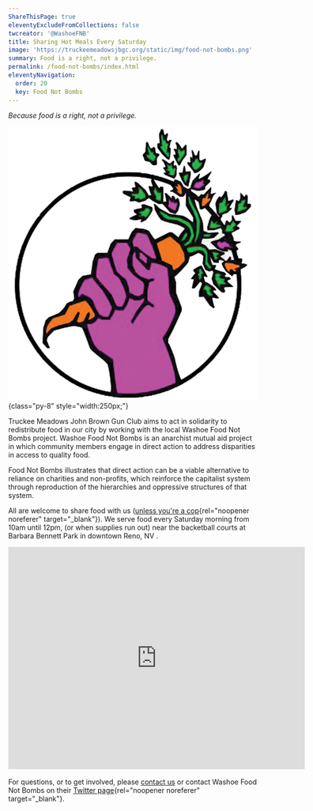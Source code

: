 ```yaml
---
ShareThisPage: true
eleventyExcludeFromCollections: false
twcreator: '@WashoeFNB'
title: Sharing Hot Meals Every Saturday
image: 'https://truckeemeadowsjbgc.org/static/img/food-not-bombs.png'
summary: Food is a right, not a privilege.
permalink: /food-not-bombs/index.html
eleventyNavigation:
  order: 20
  key: Food Not Bombs
---
```

*Because food is a right, not a privilege.*

![](/static/img/food-not-bombs.png){class="py-8" style="width:250px;"}

Truckee Meadows John Brown Gun Club aims to act in solidarity to redistribute food in our city by working with the local Washoe Food Not Bombs project. Washoe Food Not Bombs is an anarchist mutual aid project in which community members engage in direct action to address disparities in access to quality food.

Food Not Bombs illustrates that direct action can be a viable alternative to reliance on charities and non-profits, which reinforce the capitalist system through reproduction of the hierarchies and oppressive structures of that system.

All are welcome to share food with us ([unless you're a cop](https://aworldwithoutpolice.org/){rel="noopener noreferer" target="_blank"}). We serve food every Saturday morning from 10am until 12pm, (or when supplies run out) near the backetball courts at Barbara Bennett Park in downtown Reno, NV .

<iframe class="iframe py-4 mx-auto" src="https://www.google.com/maps/embed?pb=!1m18!1m12!1m3!1d3077.601763547974!2d-119.81943514877157!3d39.52347691730006!2m3!1f0!2f0!3f0!3m2!1i1024!2i768!4f13.1!3m3!1m2!1s0x809940cb793c1e3b%3A0xcf75f194d6f20c63!2sBarbara%20Bennett%20Park!5e0!3m2!1sen!2sus!4v1586791780197!5m2!1sen!2sus" width="600" height="450" frameborder="0" style="border:0;" allowfullscreen="false" aria-hidden="false" tabindex="0">&nbsp;</iframe>

For questions, or to get involved, please [contact us](/contact/) or contact Washoe Food Not Bombs on their [Twitter page](https://twitter.com/WashoeFNB){rel="noopener noreferer" target="_blank"}.
